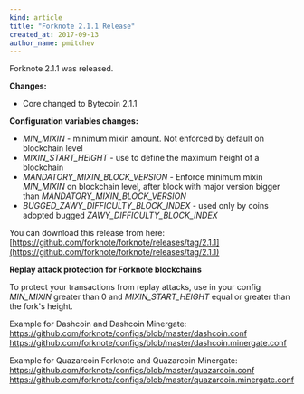 ```yaml
---
kind: article
title: "Forknote 2.1.1 Release"
created_at: 2017-09-13
author_name: pmitchev
---
```


Forknote 2.1.1 was released.


**Changes:**

 * Core changed to Bytecoin 2.1.1


**Configuration variables changes:**

 * _MIN_MIXIN_ - minimum mixin amount. Not enforced by default on blockchain level
 * _MIXIN_START_HEIGHT_ - use to define the maximum height of a blockchain
 * _MANDATORY_MIXIN_BLOCK_VERSION_ - Enforce minimum mixin _MIN_MIXIN_ on blockchain level, after block with major version bigger than _MANDATORY_MIXIN_BLOCK_VERSION_
 * _BUGGED_ZAWY_DIFFICULTY_BLOCK_INDEX_ - used only by coins adopted bugged _ZAWY_DIFFICULTY_BLOCK_INDEX_

You can download this release from here:
[https://github.com/forknote/forknote/releases/tag/2.1.1](https://github.com/forknote/forknote/releases/tag/2.1.1)


**Replay attack protection for Forknote blockchains**

To protect your transactions from replay attacks, use in your config _MIN_MIXIN_ greater than 0 and _MIXIN_START_HEIGHT_ equal or greater than the fork's height.

Example for Dashcoin and Dashcoin Minergate:
https://github.com/forknote/configs/blob/master/dashcoin.conf
https://github.com/forknote/configs/blob/master/dashcoin.minergate.conf

Example for Quazarcoin Forknote and Quazarcoin Minergate:
https://github.com/forknote/configs/blob/master/quazarcoin.conf
https://github.com/forknote/configs/blob/master/quazarcoin.minergate.conf
